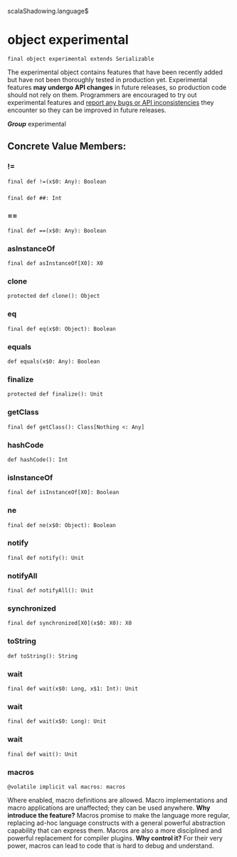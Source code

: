 scalaShadowing.language$
# object experimental

<pre><code class="language-scala" >final object experimental extends Serializable</pre></code>
The experimental object contains features that have been recently added but have not
been thoroughly tested in production yet.
Experimental features **may undergo API changes** in future releases, so production
code should not rely on them.
Programmers are encouraged to try out experimental features and
[report any bugs or API inconsistencies](http://issues.scala-lang.org)
they encounter so they can be improved in future releases.

***Group*** experimental

## Concrete Value Members:
### !=
<pre><code class="language-scala" >final def !=(x$0: Any): Boolean</pre></code>

### ##
<pre><code class="language-scala" >final def ##: Int</pre></code>

### ==
<pre><code class="language-scala" >final def ==(x$0: Any): Boolean</pre></code>

### asInstanceOf
<pre><code class="language-scala" >final def asInstanceOf[X0]: X0</pre></code>

### clone
<pre><code class="language-scala" >protected def clone(): Object</pre></code>

### eq
<pre><code class="language-scala" >final def eq(x$0: Object): Boolean</pre></code>

### equals
<pre><code class="language-scala" >def equals(x$0: Any): Boolean</pre></code>

### finalize
<pre><code class="language-scala" >protected def finalize(): Unit</pre></code>

### getClass
<pre><code class="language-scala" >final def getClass(): Class[Nothing <: Any]</pre></code>

### hashCode
<pre><code class="language-scala" >def hashCode(): Int</pre></code>

### isInstanceOf
<pre><code class="language-scala" >final def isInstanceOf[X0]: Boolean</pre></code>

### ne
<pre><code class="language-scala" >final def ne(x$0: Object): Boolean</pre></code>

### notify
<pre><code class="language-scala" >final def notify(): Unit</pre></code>

### notifyAll
<pre><code class="language-scala" >final def notifyAll(): Unit</pre></code>

### synchronized
<pre><code class="language-scala" >final def synchronized[X0](x$0: X0): X0</pre></code>

### toString
<pre><code class="language-scala" >def toString(): String</pre></code>

### wait
<pre><code class="language-scala" >final def wait(x$0: Long, x$1: Int): Unit</pre></code>

### wait
<pre><code class="language-scala" >final def wait(x$0: Long): Unit</pre></code>

### wait
<pre><code class="language-scala" >final def wait(): Unit</pre></code>

### macros
<pre><code class="language-scala" >@volatile implicit val macros: macros</pre></code>
Where enabled, macro definitions are allowed. Macro implementations and
macro applications are unaffected; they can be used anywhere.
**Why introduce the feature?** Macros promise to make the language more regular,
replacing ad-hoc language constructs with a general powerful abstraction
capability that can express them. Macros are also a more disciplined and
powerful replacement for compiler plugins.
**Why control it?** For their very power, macros can lead to code that is hard
to debug and understand.


